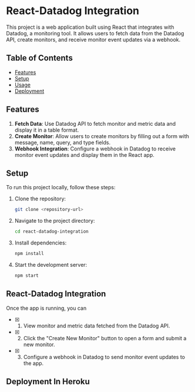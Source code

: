 # React-Datadog Integration

This project is a web application built using React that integrates with Datadog, a monitoring tool. It allows users to fetch data from the Datadog API, create monitors, and receive monitor event updates via a webhook.

## Table of Contents

- [Features](#features)
- [Setup](#setup)
- [Usage](#usage)
- [Deployment](#deployment)

## Features

1. **Fetch Data**: Use Datadog API to fetch monitor and metric data and display it in a table format.
2. **Create Monitor**: Allow users to create monitors by filling out a form with message, name, query, and type fields.
3. **Webhook Integration**: Configure a webhook in Datadog to receive monitor event updates and display them in the React app.

## Setup

To run this project locally, follow these steps:

1. Clone the repository:

   ```bash
   git clone <repository-url>
   ```

2. Navigate to the project directory:

   ```bash
   cd react-datadog-integration
   ```

3. Install dependencies:

   ```bash
   npm install
   ```

4. Start the development server:

   ```bash
   npm start
   ```

## React-Datadog Integration

Once the app is running, you can

- [x] 1. View monitor and metric data fetched from the Datadog API.
- [x] 2. Click the "Create New Monitor" button to open a form and submit a new monitor.
- [x] 3. Configure a webhook in Datadog to send monitor event updates to the app.

## Deployment In Heroku


